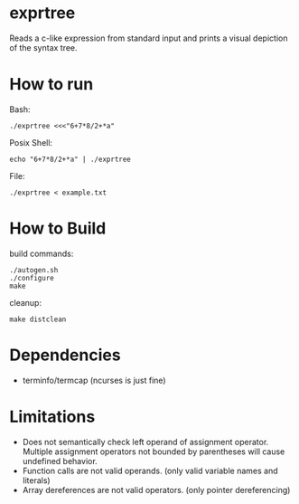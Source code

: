 # exprtree #

Reads a c-like expression from standard input and prints a visual depiction of
the syntax tree.


# How to run #
Bash:

	./exprtree <<<"6+7*8/2+*a"


Posix Shell:

	echo "6+7*8/2+*a" | ./exprtree


File:

	./exprtree < example.txt


# How to Build #

build commands:

	./autogen.sh
	./configure
	make


cleanup:

	make distclean


# Dependencies #
* terminfo/termcap (ncurses is just fine)


# Limitations #

* Does not semantically check left operand of assignment operator. Multiple assignment operators not bounded by parentheses will cause undefined behavior.
* Function calls are not valid operands. (only valid variable names and literals)
* Array dereferences are not valid operators. (only pointer dereferencing)
